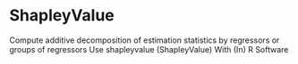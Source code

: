 # ShapleyValue
Compute additive decomposition of estimation statistics by regressors or groups of regressors Use shapleyvalue (ShapleyValue) With (In) R Software
